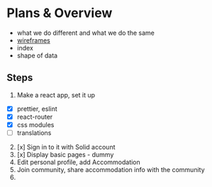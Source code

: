 # Plans & Overview

- what we do different and what we do the same
- [wireframes](https://www.figma.com/proto/Ke1XF3qG2auBchUWqWsRlE/wireframes?node-id=3%3A26&starting-point-node-id=3%3A26)
- index
- shape of data

## Steps

1. Make a react app, set it up

- [x] prettier, eslint
- [x] react-router
- [x] css modules
- [ ] translations

2. [x] Sign in to it with Solid account
3. [x] Display basic pages - dummy
4. Edit personal profile, add Accommodation
5. Join community, share accommodation info with the community
6.
